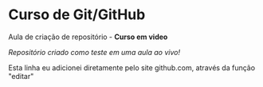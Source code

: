 # Curso de Git/GitHub
 Aula de criação de repositório - **Curso em video**

 *Repositório criado como teste em uma aula ao vivo!*
 
 Esta linha eu adicionei diretamente pelo site github.com, através da função "editar"
